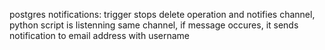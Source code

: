 postgres notifications: trigger stops delete operation and notifies channel,
python script is listenning same channel, if message occures, it sends notification
to email address with username
